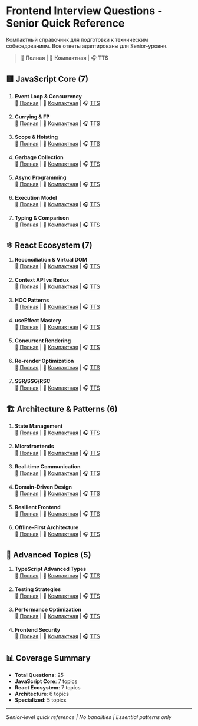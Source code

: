 # Frontend Interview Questions - Senior Quick Reference

Компактный справочник для подготовки к техническим собеседованиям. Все ответы адаптированы для Senior-уровня.

> 📖 **Полная** | 🎯 **Компактная** | 🎧 **TTS**

## 🟨 JavaScript Core (7)

1. **Event Loop & Concurrency**  
   📖 [Полная](questions/javascript/event-loop.md) | 🎯 [Компактная](questions/javascript/event-loop_small.md) | 🎧 [TTS](questions/javascript/event-loop.txt)

2. **Currying & FP**  
   📖 [Полная](questions/javascript/currying.md) | 🎯 [Компактная](questions/javascript/currying_small.md) | 🎧 [TTS](questions/javascript/currying.txt)

3. **Scope & Hoisting**  
   📖 [Полная](questions/javascript/scope-hoisting.md) | 🎯 [Компактная](questions/javascript/scope-hoisting_small.md) | 🎧 [TTS](questions/javascript/scope-hoisting.txt)

4. **Garbage Collection**  
   📖 [Полная](questions/javascript/garbage-collection.md) | 🎯 [Компактная](questions/javascript/garbage-collection_small.md) | 🎧 [TTS](questions/javascript/garbage-collection.txt)

5. **Async Programming**  
   📖 [Полная](questions/javascript/async-programming.md) | 🎯 [Компактная](questions/javascript/async-programming_small.md) | 🎧 [TTS](questions/javascript/async-programming.txt)

6. **Execution Model**  
   📖 [Полная](questions/javascript/execution-model.md) | 🎯 [Компактная](questions/javascript/execution-model_small.md) | 🎧 [TTS](questions/javascript/execution-model.txt)

7. **Typing & Comparison**  
   📖 [Полная](questions/javascript/typing-comparison.md) | 🎯 [Компактная](questions/javascript/typing-comparison_small.md) | 🎧 [TTS](questions/javascript/typing-comparison.txt)

## ⚛️ React Ecosystem (7)

1. **Reconciliation & Virtual DOM**  
   📖 [Полная](questions/react/reconciliation.md) | 🎯 [Компактная](questions/react/reconciliation_small.md) | 🎧 [TTS](questions/react/reconciliation.txt)

2. **Context API vs Redux**  
   📖 [Полная](questions/react/context-api.md) | 🎯 [Компактная](questions/react/context-api_small.md) | 🎧 [TTS](questions/react/context-api.txt)

3. **HOC Patterns**  
   📖 [Полная](questions/react/hoc.md) | 🎯 [Компактная](questions/react/hoc_small.md) | 🎧 [TTS](questions/react/hoc.txt)

4. **useEffect Mastery**  
   📖 [Полная](questions/react/use-effect.md) | 🎯 [Компактная](questions/react/use-effect_small.md) | 🎧 [TTS](questions/react/use-effect.txt)

5. **Concurrent Rendering**  
   📖 [Полная](questions/react/concurrent-rendering.md) | 🎯 [Компактная](questions/react/concurrent-rendering_small.md) | 🎧 [TTS](questions/react/concurrent-rendering.txt)

6. **Re-render Optimization**  
   📖 [Полная](questions/react/rerender-optimization.md) | 🎯 [Компактная](questions/react/rerender-optimization_small.md) | 🎧 [TTS](questions/react/rerender-optimization.txt)

7. **SSR/SSG/RSC**  
   📖 [Полная](questions/react/ssr-rsc.md) | 🎯 [Компактная](questions/react/ssr-rsc_small.md) | 🎧 [TTS](questions/react/ssr-rsc.txt)

## 🏗️ Architecture & Patterns (6)

1. **State Management**  
   📖 [Полная](questions/architecture/state-management.md) | 🎯 [Компактная](questions/architecture/state-management_small.md) | 🎧 [TTS](questions/architecture/state-management.txt)

2. **Microfrontends**  
   📖 [Полная](questions/architecture/microfrontends.md) | 🎯 [Компактная](questions/architecture/microfrontends_small.md) | 🎧 [TTS](questions/architecture/microfrontends.txt)

3. **Real-time Communication**  
   📖 [Полная](questions/architecture/websockets-realtime.md) | 🎯 [Компактная](questions/architecture/websockets-realtime_small.md) | 🎧 [TTS](questions/architecture/websockets-realtime.txt)

4. **Domain-Driven Design**  
   📖 [Полная](questions/architecture/ddd.md) | 🎯 [Компактная](questions/architecture/ddd_small.md) | 🎧 [TTS](questions/architecture/ddd.txt)

5. **Resilient Frontend**  
   📖 [Полная](questions/architecture/resilient-frontend.md) | 🎯 [Компактная](questions/architecture/resilient-frontend_small.md) | 🎧 [TTS](questions/architecture/resilient-frontend.txt)

6. **Offline-First Architecture**  
   📖 [Полная](questions/architecture/offline-first.md) | 🎯 [Компактная](questions/architecture/offline-first_small.md) | 🎧 [TTS](questions/architecture/offline-first.txt)

## 📘 Advanced Topics (5)

1. **TypeScript Advanced Types**  
   📖 [Полная](questions/typescript/advanced-types.md) | 🎯 [Компактная](questions/typescript/advanced-types_small.md) | 🎧 [TTS](questions/typescript/advanced-types.txt)

2. **Testing Strategies**  
   📖 [Полная](questions/testing/strategies.md) | 🎯 [Компактная](questions/testing/strategies_small.md) | 🎧 [TTS](questions/testing/strategies.txt)

3. **Performance Optimization**  
   📖 [Полная](questions/performance/optimization.md) | 🎯 [Компактная](questions/performance/optimization_small.md) | 🎧 [TTS](questions/performance/optimization.txt)

4. **Frontend Security**  
   📖 [Полная](questions/security/frontend-security.md) | 🎯 [Компактная](questions/security/frontend-security_small.md) | 🎧 [TTS](questions/security/frontend-security.txt)

## 📊 Coverage Summary
- **Total Questions**: 25
- **JavaScript Core**: 7 topics
- **React Ecosystem**: 7 topics  
- **Architecture**: 6 topics
- **Specialized**: 5 topics

---
*Senior-level quick reference | No banalities | Essential patterns only*
